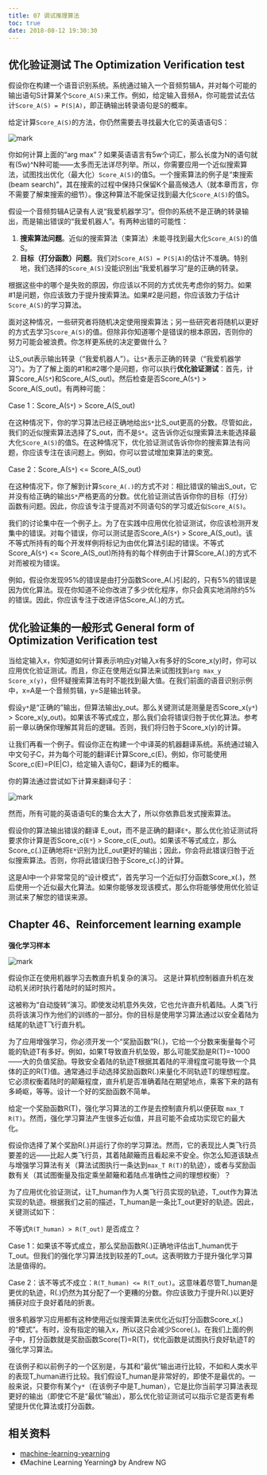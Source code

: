 ```yaml
---
title: 07 调试推理算法
toc: true
date: 2018-08-12 19:30:30
---
```

## 优化验证测试 The Optimization Verification test

假设你在构建一个语音识别系统。系统通过输入一个音频剪辑A，并对每个可能的输出语句S计算某个`Score_A(S)`来工作。例如，给定输入音频A，你可能尝试去估计`Score_A(S) = P(S|A)`，即正确输出转录语句是S的概率。

给定计算`Score_A(S)`的方法，你仍然需要去寻找最大化它的英语语句S：

![mark](http://pacdb2bfr.bkt.clouddn.com/blog/image/180812/k365KH31f1.png?imageslim)

你如何计算上面的“arg max”？如果英语语言有5w个词汇，那么长度为N的语句就有(5w)^N种可能——太多而无法详尽列举。所以，你需要应用一个近似搜索算法，试图找出优化（最大化）`Score_A(S)`的值S。一个搜索算法的例子是“束搜索(beam search)”，其在搜索的过程中保持只保留K个最高候选人（就本章而言，你不需要了解束搜索的细节）。像这种算法不能保证找到最大化`Score_A(S)`的值S。

假设一个音频剪辑A记录有人说“我爱机器学习”。但你的系统不是正确的转录输出，而是输出错误的“我爱机器人”。有两种出错的可能性：

1. **搜索算法问题**。近似的搜索算法（束算法）未能寻找到最大化`Score_A(S)`的值S。
2. **目标（打分函数）问题**。我们对`Score_A(S) = P(S|A)`的估计不准确。特别地，我们选择的`Score_A(S)`没能识别出“我爱机器学习”是的正确的转录。

根据这些中的哪个是失败的原因，你应该以不同的方式优先考虑你的努力。如果#1是问题，你应该致力于提升搜索算法。如果#2是问题，你应该致力于估计`Score_A(S)`的学习算法。

面对这种情况，一些研究者将随机决定使用搜索算法；另一些研究者将随机以更好的方式去学习`Score_A(S)`的值。但除非你知道哪个是错误的根本原因，否则你的努力可能会被浪费。你怎样更系统的决定要做什么？

让S_out表示输出转录（“我爱机器人”）。让`S*`表示正确的转录（“我爱机器学习”）。为了了解上面的#1和#2哪个是问题，你可以执行**优化验证测试**：首先，计算Score_A(`S*`)和Score_A(S_out)。然后检查是否Score_A(`S*`) > Score_A(S_out)。有两种可能：

Case 1：Score_A(`S*`) > Score_A(S_out)

在这种情况下，你的学习算法已经正确地给出`S*`比S_out更高的分数。尽管如此，我们的近似搜索算法选择了S_out，而不是`S*`。这告诉你近似搜索算法未能选择最大化`Score_A(S)`的值S。在这种情况下，优化验证测试告诉你你的搜索算法有问题，你应该专注在该问题上。例如，你可以尝试增加束算法的束宽。

Case 2：Score_A(`S*`) <= Score_A(S_out)

在这种情况下，你了解到计算`Score_A(.)`的方式不对：相比错误的输出S_out，它并没有给正确的输出`S*`严格更高的分数。优化验证测试告诉你你的目标（打分）函数有问题。因此，你应该专注于提高对不同语句S的学习或近似`Score_A(S)`。

我们的讨论集中在一个例子上。为了在实践中应用优化验证测试，你应该检测开发集中的错误。对每个错误，你可以测试是否Score_A(`S*`) > Score_A(S_out)。该不等式所持有的每个开发样例将标记为由优化算法引起的错误。不等式Score_A(`S*`) <= Score_A(S_out)所持有的每个样例由于计算Score_A(.)的方式不对而被视为错误。

例如，假设你发现95%的错误是由打分函数Score_A(.)引起的，只有5%的错误是因为优化算法。现在你知道不论你改进了多少优化程序，你只会真实地消除约5%的错误。因此，你应该专注于改进评估Score_A(.)的方式。



## 优化验证集的一般形式 General form of Optimization Verification test

当给定输入x，你知道如何计算表示响应y对输入x有多好的Score_x(y)时，你可以应用优化验证测试。而且，你正在使用近似算法来试图找到`arg max_y Score_x(y)`，但怀疑搜索算法有时不能找到最大值。在我们前面的语音识别示例中，x=A是一个音频剪辑，y=S是输出转录。

假设`y*`是“正确的”输出，但算法输出y_out。那么关键测试是测量是否Score_x(`y*`) > Score_x(y_out)。如果该不等式成立，那么我们会将错误归咎于优化算法。参考前一章以确保你理解其背后的逻辑。否则，我们将归咎于Score_x(y)的计算。

让我们再看一个例子。假设你正在构建一个中译英的机器翻译系统。系统通过输入中文句子C，并为每个可能的翻译E计算Score_c(E)。例如，你可能使用Score_c(E)=P(E|C)，给定输入语句C，翻译为E的概率。

你的算法通过尝试如下计算来翻译句子：

![mark](http://pacdb2bfr.bkt.clouddn.com/blog/image/180812/64E86eL966.png?imageslim)

然而，所有可能的英语语句E的集合太大了，所以你依靠启发式搜索算法。

假设你的算法输出错误的翻译 E_out，而不是正确的翻译`E*`。那么优化验证测试将要求你计算是否Score_c(`E*`) > Score_c(E_out)。如果该不等式成立，那么Score_c(.)正确地将`E*`识别为比E_out更好的输出；因此，你会将此错误归咎于近似搜索算法。否则，你将此错误归咎于Score_c(.)的计算。

这是AI中一个非常常见的“设计模式”，首先学习一个近似打分函数Score_x(.)，然后使用一个近似最大化算法。如果你能够发现该模式，那么你将能够使用优化验证测试来了解您的错误来源。

## Chapter 46、Reinforcement learning example

**强化学习样本**

![mark](http://pacdb2bfr.bkt.clouddn.com/blog/image/180812/GJKaI7a0GD.png?imageslim)

假设你正在使用机器学习去教直升机复杂的演习。 这是计算机控制器直升机在发动机关闭时执行着陆时的延时照片。

这被称为“自动旋转”演习。即使发动机意外失效，它也允许直升机着陆。人类飞行员将该演习作为他们的训练的一部分。你的目标是使用学习算法通过以安全着陆为结尾的轨迹T飞行直升机。

为了应用增强学习，你必须开发一个“奖励函数”R(.)，它给一个分数来衡量每个可能的轨迹T有多好。例如，如果T导致直升机坠毁，那么可能奖励是R(T)=-1000——大的负值奖励。导致安全着陆的轨迹T根据其着陆的平滑程度可能导致一个具体的正的R(T)值。通常通过手动选择奖励函数R(.)来量化不同轨迹T的理想程度。它必须权衡着陆时的颠簸程度，直升机是否准确着陆在期望地点，乘客下来的路有多崎岖，等等。设计一个好的奖励函数不简单。

给定一个奖励函数R(T)，强化学习算法的工作是去控制直升机以便获取 `max_T R(T)`。然而，强化学习算法产生很多近似值，并且可能不会成功实现它的最大化。

假设你选择了某个奖励R(.)并运行了你的学习算法。然而，它的表现比人类飞行员要差的远——比起人类飞行员，其着陆颠簸而且看起来不安全。你怎么知道该缺点与增强学习算法有关（算法试图执行一条达到`max_T R(T)`的轨迹），或者与奖励函数有关（其试图衡量及指定乘坐颠簸和着陆点准确性之间的理想权衡）？

为了应用优化验证测试，让T_human作为人类飞行员实现的轨迹，T_out作为算法实现的轨迹。根据我们之前的描述，T_human是一条比T_out更好的轨迹。因此，关键测试如下：

不等式`R(T_human) > R(T_out)` 是否成立？

Case 1：如果该不等式成立，那么奖励函数R(.)正确地评估出T_human优于T_out。但我们的强化学习算法找到较差的T_out。这表明致力于提升强化学习算法是值得的。

Case 2：该不等式不成立：`R(T_human) <= R(T_out)`。这意味着尽管T_human是更优的轨迹，R(.)仍然为其分配了一个更糟的分数。你应该致力于提升R(.)以更好捕获对应于良好着陆的折衷。

很多机器学习应用都有这种使用近似搜索算法来优化近似打分函数Score_x(.)的“模式”。有时，没有指定的输入x，所以这只会减少Score(.)。在我们上面的例子中，打分函数就是奖励函数Score(T)=R(T)，优化函数是试图执行良好轨迹T的强化学习算法。

在该例子和以前例子的一个区别是，与其和“最优”输出进行比较，不如和人类水平的表现T_human进行比较。我们假设T_human是非常好的，即使不是最优的。一般来说，只要你有某个`y*`（在该例子中是T_human），它是比你当前学习算法表现更好的输出（即使它不是“最优”输出），那么优化验证测试可以指示它是否更有希望提升优化算法或打分函数。



## 相关资料

- [machine-learning-yearning](https://github.com/xiaqunfeng/machine-learning-yearning/)
- 《Machine Learning Yearning》 by Andrew NG
